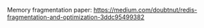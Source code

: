 Memory fragmentation paper:
https://medium.com/doubtnut/redis-fragmentation-and-optimization-3ddc95499382 
